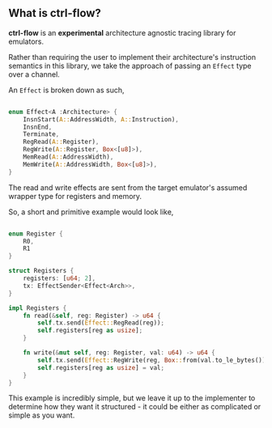 ## What is ctrl-flow?

**ctrl-flow** is an **experimental** architecture agnostic tracing library for emulators.

Rather than requiring the user to implement their architecture's instruction semantics in this library, we take the approach of passing an `Effect` type over a channel.

An `Effect` is broken down as such,

```rs

enum Effect<A :Architecture> {
    InsnStart(A::AddressWidth, A::Instruction),
    InsnEnd,
    Terminate,
    RegRead(A::Register),
    RegWrite(A::Register, Box<[u8]>),
    MemRead(A::AddressWidth),
    MemWrite(A::AddressWidth, Box<[u8]>),
}

```

The read and write effects are sent from the target emulator's assumed wrapper type for registers and memory.

So, a short and primitive example would look like,

```rs

enum Register {
    R0,
    R1
}

struct Registers {
    registers: [u64; 2],
    tx: EffectSender<Effect<Arch>>,
}

impl Registers {
    fn read(&self, reg: Register) -> u64 {
        self.tx.send(Effect::RegRead(reg));
        self.registers[reg as usize];
    }

    fn write(&mut self, reg: Register, val: u64) -> u64 {
        self.tx.send(Effect::RegWrite(reg, Box::from(val.to_le_bytes())));
        self.registers[reg as usize] = val;
    }
}

```

This example is incredibly simple, but we leave it up to the implementer to determine how they want it structured - it could be either as complicated or simple as you want.



